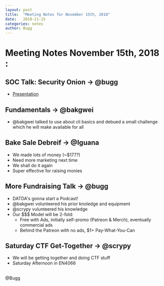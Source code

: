 ```yaml
---
layout: post
title:  "Meeting Notes for November 15th, 2018"
date:   2018-11-15
categories: notes
author: Bugg
---
```

# Meeting Notes November 15th, 2018 :

## SOC Talk: Security Onion -> @bugg
- [Presentation](https://github.com/DATDA/main/blob/master/presentations/soc_talk_security_onion.pdf)

## Fundamentals -> @bakgwei
- @bakgwei talked to use about cli basics and debued a small challenge which he will make available for all

## Bake Sale Debreif -> @Iguana
- We made lots of money (~$177?)
- Need more marketing next time
- We shall do it again
- Super effective for raising monies

## More Fundraising Talk -> @bugg
- DATDA's gonna start a Podcast!
- @bakgwei volunteered his prior knoledge and equipment
- @scrypy vulunteered his knowledge
- Our $$$ Model will be 2-fold:
  - Free with Ads, initially self-promo (Patreon & Merch), eventually commercial ads
  - Behind the Patreon with no ads, $1+ Pay-What-You-Can

## Saturday CTF Get-Together -> @scrypy
- We will be getting together and doing  CTF stuff
- Saturday Afternoon in EN4066

<br>
@Bugg
